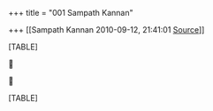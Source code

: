 +++
title = "001 Sampath Kannan"

+++
[[Sampath Kannan	2010-09-12, 21:41:01 [Source](https://groups.google.com/g/bvparishat/c/uKQTTTpgRNY)]]



[TABLE]





[TABLE]

  

